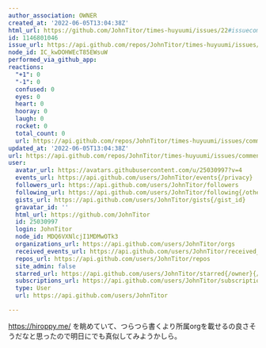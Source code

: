 ```yaml
---
author_association: OWNER
created_at: '2022-06-05T13:04:38Z'
html_url: https://github.com/JohnTitor/times-huyuumi/issues/22#issuecomment-1146801046
id: 1146801046
issue_url: https://api.github.com/repos/JohnTitor/times-huyuumi/issues/22
node_id: IC_kwDOHWEcT85EWsuW
performed_via_github_app: 
reactions:
  "+1": 0
  "-1": 0
  confused: 0
  eyes: 0
  heart: 0
  hooray: 0
  laugh: 0
  rocket: 0
  total_count: 0
  url: https://api.github.com/repos/JohnTitor/times-huyuumi/issues/comments/1146801046/reactions
updated_at: '2022-06-05T13:04:38Z'
url: https://api.github.com/repos/JohnTitor/times-huyuumi/issues/comments/1146801046
user:
  avatar_url: https://avatars.githubusercontent.com/u/25030997?v=4
  events_url: https://api.github.com/users/JohnTitor/events{/privacy}
  followers_url: https://api.github.com/users/JohnTitor/followers
  following_url: https://api.github.com/users/JohnTitor/following{/other_user}
  gists_url: https://api.github.com/users/JohnTitor/gists{/gist_id}
  gravatar_id: ''
  html_url: https://github.com/JohnTitor
  id: 25030997
  login: JohnTitor
  node_id: MDQ6VXNlcjI1MDMwOTk3
  organizations_url: https://api.github.com/users/JohnTitor/orgs
  received_events_url: https://api.github.com/users/JohnTitor/received_events
  repos_url: https://api.github.com/users/JohnTitor/repos
  site_admin: false
  starred_url: https://api.github.com/users/JohnTitor/starred{/owner}{/repo}
  subscriptions_url: https://api.github.com/users/JohnTitor/subscriptions
  type: User
  url: https://api.github.com/users/JohnTitor

---
```

https://hiroppy.me/ を眺めていて、つらつら書くより所属orgを載せるの良さそうだなと思ったので明日にでも真似してみようかしら。